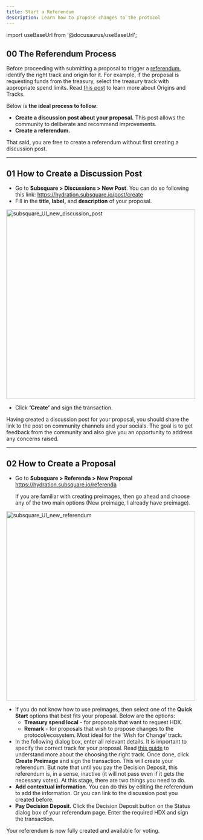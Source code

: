 ```yaml
---
title: Start a Referendum
description: Learn how to propose changes to the protocol
---
```


import useBaseUrl from '@docusaurus/useBaseUrl';

## 00 The Referendum Process

Before proceeding with submitting a proposal to trigger a [referendum](/governance/referenda), identify the right track and origin for it. For example, if the proposal is requesting funds from the treasury, select the treasury track with appropriate spend limits. Read [this post](/governance/origins_tracks) to learn more about Origins and Tracks.

Below is **the ideal process to follow**:

* **Create a discussion post about your proposal.** This post allows the community to deliberate and recommend improvements.
* **Create a referendum.**

That said, you are free to create a referendum without first creating a discussion post.

---

## 01 How to Create a Discussion Post

* Go to **Subsquare > Discussions > New Post**. You can do so following this link: [https://](https://hydradx.subsquare.io/post/create)[hydration.subsquare.io/post/create](https://hydration.subsquare.io/post/create)
* Fill in the **title, label,** and **description** of your proposal.

<div style={{textAlign: 'center'}}>
  <img alt="subsquare_UI_new_discussion_post" src={useBaseUrl('/img/guides/opengov/new_discussion_post.jpg')} width="500px" />
</div>

* Click **‘Create’** and sign the transaction.

Having created a discussion post for your proposal, you should share the link to the post on community channels and your socials. The goal is to get feedback from the community and also give you an opportunity to address any concerns raised.

---

## 02 How to Create a Proposal

* Go to **Subsquare > Referenda > New Proposal** https://hydration.subsquare.io/referenda
    
    If you are familiar with creating preimages, then go ahead and choose any of the two main options (New preimage, I already have preimage).

<div style={{textAlign: 'center'}}>
<img alt="subsquare_UI_new_referendum" src={useBaseUrl('/img/guides/opengov/new_referendum.jpg')} width="500px" />
</div>
    
* If you do not know how to use preimages, then select one of the **Quick Start** options that best fits your proposal. Below are the options:
    * **Treasury spend local** - for proposals that want to request HDX.
    * **Remark** - for proposals that wish to propose changes to the protocol/ecosystem. Most ideal for the ‘Wish for Change’ track.
* In the following dialog box, enter all relevant details. It is important to specify the correct track for your proposal. Read [this guide](/governance/origins_tracks) to understand more about the choosing the right track. Once done, click **Create Preimage** and sign the transaction. This will create your referendum. But note that until you pay the Decision Deposit, this referendum is, in a sense, inactive (it will not pass even if it gets the necessary votes). At this stage, there are two things you need to do.
* **Add contextual information**. You can do this by editing the referendum to add the information. Or you can link to the discussion post you created before.
* **Pay Decision Deposit**. Click the Decision Deposit button on the Status dialog box of your referendum page. Enter the required HDX and sign the transaction.

Your referendum is now fully created and available for voting.